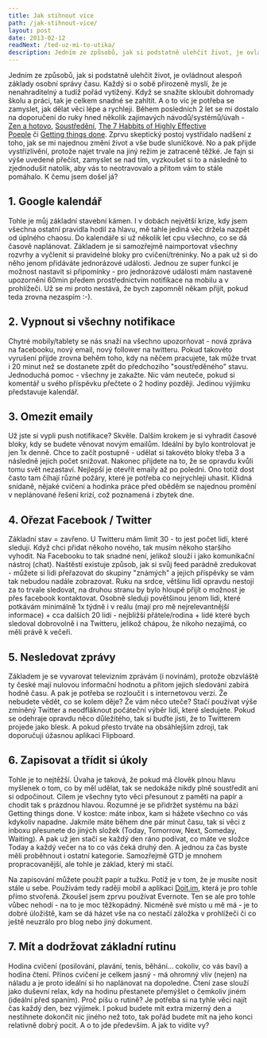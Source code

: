 ```yaml
---
title: Jak stihnout více
path: /jak-stihnout-vice/
layout: post
date: 2013-02-12
readNext: /ted-uz-mi-to-utika/
description: Jedním ze způsobů, jak si podstatně ulehčit život, je ovládnout alespoň základy osobní správy času. Každý si o sobě přirozeně myslí, že je nenahraditelný a tudíž pořád vytížený. Když se snažíte skloubit dohromady školu a práci, tak je celkem snadné se zahltit.
---
```


Jedním ze způsobů, jak si podstatně ulehčit život, je ovládnout alespoň základy osobní správy času. Každý si o sobě přirozeně myslí, že je nenahraditelný a tudíž pořád vytížený. Když se snažíte skloubit dohromady školu a práci, tak je celkem snadné se zahltit. A o to víc je potřeba se zamyslet, jak dělat věci lépe a rychleji. Během posledních 2 let se mi dostalo na doporučení do ruky hned několik zajímavých návodů/systémů/úvah - [Zen a hotovo](http://www.kosmas.cz/knihy/154715/zen-a-hotovo/), [Soustředění](http://www.kosmas.cz/knihy/164888/soustredeni/), [The 7 Habbits of Highly Effective Poeple](http://www.amazon.com/The-Habits-Highly-Effective-People/dp/0743269519/ref=sr_1_sc_1?ie=UTF8&qid=1360685327&sr=8-1-spell&keywords=The+7+Habbits+of+Highly+Effective+Poeple) či [Getting things done](http://vimeo.com/8868806). Zprvu skeptický postoj vystřídalo nadšení z toho, jak se mi najednou změní život a vše bude sluníčkové. No a pak přijde vystřízlivění, protože najet trvale na jiný režim je zatraceně těžké. Je fajn si výše uvedené přečíst, zamyslet se nad tím, vyzkoušet si to a následně to zjednodušit natolik, aby vás to neotravovalo a přitom vám to stále pomáhalo. K čemu jsem došel já? 

## 1\. Google kalendář

Tohle je můj základní stavební kámen. I v dobách největší krize, kdy jsem všechna ostatní pravidla hodil za hlavu, mě tahle jediná věc držela nazpět od úplného chaosu. Do kalendáře si už několik let cpu všechno, co se dá časově naplánovat. Základem je si samozřejmě naimportovat všechny rozvrhy a vyčlenit si pravidelné bloky pro cvičení/tréninky. No a pak už si do něho jenom přidáváte jednorázové události. Jednou ze super funkcí je možnost nastavit si připomínky - pro jednorázové události mám nastavené upozornění 60min předem prostřednictvím notifikace na mobilu a v prohlížeči. Už se mi proto nestává, že bych zapomněl někam přijít, pokud teda zrovna nezaspím :-). 

## 2\. Vypnout si všechny notifikace

Chytré mobily/tablety se nás snaží na všechno upozorňovat - nová zpráva na facebooku, nový email, nový follower na twitteru. Pokud takovéto vyrušení přijde zrovna behěm toho, kdy na něčem pracujete, tak může trvat i 20 minut než se dostanete zpět do předchozího "soustředěného" stavu. Jednoduchá pomoc - všechny je zakažte. Nic vám neuteče, pokud si komentář u svého příspěvku přečtete o 2 hodiny později. Jedinou výjimku představuje kalendář. 

## 3\. Omezit emaily

Už jste si vypli push notifikace? Skvěle. Dalším krokem je si vyhradit časové bloky, kdy se budete věnovat novým emailům. Ideální by bylo kontrolovat je jen 1x denně. Chce to začít postupně - udělat si takovéto bloky třeba 3 a následně jejich počet snižovat. Nakonec přijdete na to, že se opravdu kvůli tomu svět nezastaví. Nejlepší je otevřít emaily až po poledni. Ono totiž dost často tam číhají různé požáry, které je potřeba co nejrychleji uhasit. Klidná snídaně, nějaké cvičení a hodinka práce před oběděm se najednou promění v neplánované řešení krizí, což poznamená i zbytek dne. 

## 4\. Ořezat Facebook / Twitter

Základní stav = zavřeno. U Twitteru mám limit 30 - to jest počet lidí, které sleduji. Když chci přidat někoho nového, tak musím někoho staršího vyhodit. Na Facebooku to tak snadné není, jelikož slouží i jako komunikační nástroj (chat). Naštěstí existuje způsob, jak si svůj feed parádně zredukovat - můžete si lidi přeřazovat do skupiny "známých" a jejich příspěvky se vám tak nebudou nadále zobrazovat. Ruku na srdce, většinu lidí opravdu nestojí za to trvale sledovat, na druhou stranu by bylo hloupé přijít o možnost je přes facebook kontaktovat. Osobně sleduji povětšinou jenom lidi, které potkávám minimálně 1x týdně i v reálu (mají pro mě nejrelevantnější informace) + cca dalších 20 lidí - nejbližší přátele/rodina + lidé které bych sledoval dobrovolně i na Twitteru, jelikož chápou, že nikoho nezajímá, co měli právě k večeři. 

## 5\. Nesledovat zprávy

Základem je se vyvarovat televizním zprávám (i novinám), protože obzvláště ty české mají nulovou informační hodnotu a přitom jejich sledování zabírá hodně času. A pak je potřeba se rozloučit i s internetovou verzí. Že nebudete vědět, co se kolem děje? Že vám něco uteče? Stačí používat výše zmíněný Twitter a neodfláknout počáteční výběr lidí, které sledujete. Pokud se odehraje opravdu něco důležitého, tak si buďte jisti, že to Twitterem projede jako blesk. A pokud přesto trváte na obsáhlejším zdroji, tak doporučuji úžasnou aplikaci Flipboard. 

## 6\. Zapisovat a třídit si úkoly

Tohle je to nejtěžší. Úvaha je taková, že pokud má člověk plnou hlavu myšlenek o tom, co by měl udělat, tak se nedokáže nikdy plně soustředit ani si odpočinout. Cílem je všechny tyto věci přesunout z paměti na papír a chodit tak s prázdnou hlavou. Rozumné je se přidržet systému na bázi Getting things done. V kostce: máte inbox, kam si hážete všechno co vás kdykoliv napadne. Jakmile máte během dne pár minut času, tak si věci z inboxu přesunete do jiných složek (Today, Tomorrow, Next, Someday, Waiting). A pak už jen stačí se každý den ráno podívat, co máte ve složce Today a každý večer na to co vás čeká druhý den. A jednou za čas byste měli proběhnout i ostatní kategorie. Samozřejmě GTD je mnohem propracovanější, ale tohle je základ, který mi stačí. 

Na zapisování můžete použít papír a tužku. Potíž je v tom, že je musíte nosit stále u sebe. Používám tedy raději mobil a aplikaci [Doit.im](https://play.google.com/store/apps/details?id=im.doit.pro&feature=nav_result#?t=W251bGwsMSwxLDMsImltLmRvaXQucHJvIl0.), která je pro tohle přímo stvořená. Zkoušel jsem zprvu používat Evernote. Ten se ale pro tohle vůbec nehodí - na to je moc těžkopádný. Nicméně své místo u mě má - je to dobré úložiště, kam se dá házet vše na co nestačí záložka v prohlížeči či co ještě neuzrálo pro blog nebo jiný dokument. 

## 7\. Mít a dodržovat základní rutinu

Hodina cvičení (posilování, plavání, tenis, běhání... cokoliv, co vás baví) a hodina čtení. Přínos cvičení je celkem jasný - má ohromný vliv (nejen) na náladu a je proto ideální si ho naplánovat na dopoledne. Čtení zase slouží jako duševní relax, kdy na hodinu přestanete přemýšlet o čemkoliv jiném (ideální před spaním). Proč píšu o rutině? Je potřeba si na tyhle věci najít čas každý den, bez výjimek. I pokud budete mít extra mizerný den a nestihnete dokončit nic jiného než toto, tak pořád budete mít na jeho konci relativně dobrý pocit. A o to jde především. A jak to vidíte vy?

